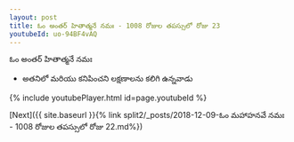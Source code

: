 ```yaml
---
layout: post
title: ఓం అంతర్ హితాత్మనే నమః - 1008 రోజుల తపస్సులో రోజు 23
youtubeId: uo-94BF4vAQ
---
```

 
 
 ఓం అంతర్ హితాత్మనే నమః  
 
 -  అతనిలో మరియు కనిపించని లక్షణాలను కలిగి ఉన్నవాడు 
 
  
 
  
 
 
 
 
 
 


{% include youtubePlayer.html id=page.youtubeId %}
 
[Next]({{ site.baseurl }}{% link  split2/_posts/2018-12-09-ఓం మహాహనవే నమః - 1008 రోజుల తపస్సులో రోజు 22.md%})
 
